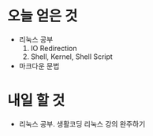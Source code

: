 # 오늘 얻은 것
- 리눅스 공부
    1. IO Redirection
    2. Shell, Kernel, Shell Script
- 마크다운 문법

# 내일 할 것
- 리눅스 공부. 생활코딩 리눅스 강의 완주하기